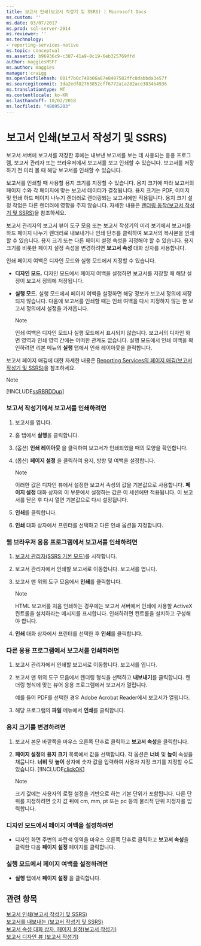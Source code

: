 ```yaml
---
title: 보고서 인쇄(보고서 작성기 및 SSRS) | Microsoft Docs
ms.custom: ''
ms.date: 03/07/2017
ms.prod: sql-server-2014
ms.reviewer: ''
ms.technology:
- reporting-services-native
ms.topic: conceptual
ms.assetid: b96936c9-c387-41a9-8c19-6eb325769ffd
author: maggiesMSFT
ms.author: maggies
manager: craigg
ms.openlocfilehash: 081f7b0c748b06a87e8497582ffc8dabbda3e57f
ms.sourcegitcommit: 3da2edf82763852cff6772a1a282ace3034b4936
ms.translationtype: MT
ms.contentlocale: ko-KR
ms.lasthandoff: 10/02/2018
ms.locfileid: "48095203"
---
```

# <a name="print-a-report-report-builder-and-ssrs"></a>보고서 인쇄(보고서 작성기 및 SSRS)
  보고서 서버에 보고서를 저장한 후에는 내보낸 보고서를 보는 데 사용되는 응용 프로그램, 보고서 관리자 또는 브라우저에서 보고서를 보고 인쇄할 수 있습니다. 보고서를 저장하기 전 미리 볼 때 해당 보고서를 인쇄할 수 있습니다.  
  
 보고서를 인쇄할 때 사용할 용지 크기를 지정할 수 있습니다. 용지 크기에 따라 보고서의 페이지 수와 각 페이지에 맞는 보고서 데이터가 결정됩니다. 용지 크기는 PDF, 이미지 및 인쇄 하드 페이지 나누기 렌더러로 렌더링되는 보고서에만 적용됩니다. 용지 크기 설정 작업은 다른 렌더러에 영향을 주지 않습니다. 자세한 내용은 [렌더링 동작&#40;보고서 작성기 및 SSRS&#41;](../report-design/rendering-behaviors-report-builder-and-ssrs.md)을 참조하세요.  
  
 보고서 관리자의 보고서 뷰어 도구 모음 또는 보고서 작성기의 미리 보기에서 보고서를 하드 페이지 나누기 렌더러로 내보내거나 인쇄 단추를 클릭하여 보고서의 복사본을 인쇄할 수 있습니다. 용지 크기 또는 다른 페이지 설정 속성을 지정해야 할 수 있습니다. 용지 크기를 비롯한 페이지 설정 속성을 변경하려면 **보고서 속성** 대화 상자를 사용합니다.  
  
 인쇄 페이지 여백은 디자인 모드와 실행 모드에서 지정할 수 있습니다.  
  
-   **디자인 모드.** 디자인 모드에서 페이지 여백을 설정하면 보고서를 저장할 때 해당 설정이 보고서 정의에 저장됩니다.  
  
-   **실행 모드.** 실행 모드에서 페이지 여백을 설정하면 해당 정보가 보고서 정의에 저장되지 않습니다. 다음에 보고서를 인쇄할 때는 인쇄 여백을 다시 지정하지 않는 한 보고서 정의에서 설정을 가져옵니다.  
  
    > [!NOTE]  
    >  인쇄 여백은 디자인 모드나 실행 모드에서 표시되지 않습니다. 보고서의 디자인 화면 영역과 인쇄 영역 간에는 어떠한 관계도 없습니다. 실행 모드에서 인쇄 여백을 확인하려면 리본 메뉴의 **실행** 탭에서 인쇄 레이아웃을 클릭합니다.  
  
 보고서 페이지 매김에 대한 자세한 내용은 [Reporting Services의 페이지 매김&#40;보고서 작성기 및 SSRS&#41;](../report-design/pagination-in-reporting-services-report-builder-and-ssrs.md)을 참조하세요.  
  
> [!NOTE]  
>  [!INCLUDE[ssRBRDDup](../../includes/ssrbrddup-md.md)]  
  
### <a name="to-print-a-report-in-report-builder"></a>보고서 작성기에서 보고서를 인쇄하려면  
  
1.  보고서를 엽니다.  
  
2.  홈 탭에서 **실행**을 클릭합니다.  
  
3.  (옵션) **인쇄 레이아웃** 을 클릭하여 보고서가 인쇄되었을 때의 모양을 확인합니다.  
  
4.  (옵션) **페이지 설정** 을 클릭하여 용지, 방향 및 여백을 설정합니다.  
  
    > [!NOTE]  
    >  이러한 값은 디자인 뷰에서 설정한 보고서 속성의 값을 기본값으로 사용합니다. **페이지 설정** 대화 상자의 이 부분에서 설정하는 값은 이 세션에만 적용됩니다. 이 보고서를 닫은 후 다시 열면 기본값으로 다시 설정됩니다.  
  
5.  **인쇄**를 클릭합니다.  
  
6.  **인쇄** 대화 상자에서 프린터를 선택하고 다른 인쇄 옵션을 지정합니다.  
  
### <a name="to-print-a-report-from-a-web-browser-application"></a>웹 브라우저 응용 프로그램에서 보고서를 인쇄하려면  
  
1.  [보고서 관리자&#40;SSRS 기본 모드&#41;](../report-manager-ssrs-native-mode.md)를 시작합니다.  
  
2.  보고서 관리자에서 인쇄할 보고서로 이동합니다. 보고서를 엽니다.  
  
3.  보고서 맨 위의 도구 모음에서 **인쇄**를 클릭합니다.  
  
    > [!NOTE]  
    >  HTML 보고서를 처음 인쇄하는 경우에는 보고서 서버에서 인쇄에 사용할 ActiveX 컨트롤을 설치하라는 메시지를 표시합니다. 인쇄하려면 컨트롤을 설치하고 구성해야 합니다.  
  
4.  **인쇄** 대화 상자에서 프린터를 선택한 후 **인쇄**를 클릭합니다.  
  
### <a name="to-print-a-report-from-other-applications"></a>다른 응용 프로그램에서 보고서를 인쇄하려면  
  
1.  보고서 관리자에서 인쇄할 보고서로 이동합니다. 보고서를 엽니다.  
  
2.  보고서 맨 위의 도구 모음에서 렌더링 형식을 선택하고 **내보내기**를 클릭합니다. 렌더링 형식에 맞는 뷰어 응용 프로그램에서 보고서가 열립니다.  
  
     예를 들어 PDF를 선택한 경우 Adobe Acrobat Reader에서 보고서가 열립니다.  
  
3.  해당 프로그램의 **파일** 메뉴에서 **인쇄**를 클릭합니다.  
  
### <a name="to-change-paper-size"></a>용지 크기를 변경하려면  
  
1.  보고서 본문 바깥쪽을 마우스 오른쪽 단추로 클릭하고 **보고서 속성**을 클릭합니다.  
  
2.  **페이지 설정**의 **용지 크기** 목록에서 값을 선택합니다. 각 옵션은 **너비** 및 **높이** 속성을 채웁니다. **너비** 및 **높이** 상자에 숫자 값을 입력하여 사용자 지정 크기를 지정할 수도 있습니다. [!INCLUDE[clickOK](../../includes/clickok-md.md)]  
  
    > [!NOTE]  
    >  크기 값에는 사용자의 로캘 설정을 기반으로 하는 기본 단위가 포함됩니다. 다른 단위를 지정하려면 숫자 값 뒤에 cm, mm, pt 또는 pc 등의 물리적 단위 지정자를 입력합니다.  
  
### <a name="to-set-page-margins-in-design-mode"></a>디자인 모드에서 페이지 여백을 설정하려면  
  
-   디자인 화면 주변의 파란색 영역을 마우스 오른쪽 단추로 클릭하고 **보고서 속성**을 클릭한 다음 **페이지 설정** 페이지를 클릭합니다.  
  
### <a name="to-set-page-margins-in-run-mode"></a>실행 모드에서 페이지 여백을 설정하려면  
  
-   **실행** 탭에서 **페이지 설정** 을 클릭합니다.  
  
## <a name="see-also"></a>관련 항목  
 [보고서 인쇄&#40;보고서 작성기 및 SSRS&#41;](print-reports-report-builder-and-ssrs.md)   
 [보고서를 내보내는 &#40;보고서 작성기 및 SSRS&#41;](export-reports-report-builder-and-ssrs.md)   
 [보고서 속성 대화 상자, 페이지 설정&#40;보고서 작성기&#41;](../report-properties-dialog-box-page-setup-report-builder.md)   
 [보고서 디자인 뷰 &#40;보고서 작성기&#41;](report-design-view-report-builder.md)  
  
  
